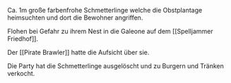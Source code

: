 Ca. 1m große farbenfrohe Schmetterlinge welche die Obstplantage heimsuchten und dort die Bewohner angriffen.

Flohen bei Gefahr zu ihrem Nest in die Galeone auf dem [[Spelljammer Friedhof]].

Der [[Pirate Brawler]] hatte die Aufsicht über sie.

Die Party hat die Schmetterlinge ausgelöscht und zu Burgern und Tränken verkocht.